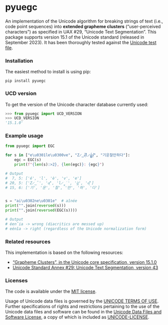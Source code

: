 # pyuegc
An implementation of the Unicode algorithm for breaking strings of text (i.e., code point sequences) into **extended grapheme clusters** (“user-perceived characters”) as specified in UAX #29, “Unicode Text Segmentation”. This package supports version&nbsp;15.1 of the Unicode standard (released in September&nbsp;2023). It has been thoroughly tested against the [Unicode test file](https://www.unicode.org/Public/15.1.0/ucd/auxiliary/GraphemeBreakTest.txt).

### Installation
The easiest method to install is using pip:
```shell
pip install pyuegc
```

### UCD version
To get the version of the Unicode character database currently used:
```python
>>> from pyuegc import UCD_VERSION
>>> UCD_VERSION
'15.1.0'
```

### Example usage
```python
from pyuegc import EGC

for s in ["e\u0301le\u0300ve", "Z̷̳̎a̸̛ͅl̷̻̇g̵͉̉o̸̰͒", "기운찰만하다"]:
    egc = EGC(s)
    print(f"{len(s):>2}, {len(egc)}: {egc}")

# Output
#  7, 5: ['é', 'l', 'è', 'v', 'e']
# 20, 5: ['Z̷̳̎', 'a̸̛ͅ', 'l̷̻̇', 'g̵͉̉', 'o̸̰͒']
# 15, 6: ['기', '운', '찰', '만', '하', '다']


s = "ai\u0302ne\u0301e"  # aînée
print("".join(reversed(s)))
print("".join(reversed(EGC(s))))

# Output
# éen̂ia -> wrong (diacritics are messed up)
# eénîa -> right (regardless of the Unicode normalization form)
```

### Related resources
This implementation is based on the following resources:
- [“Grapheme Clusters”, in the Unicode core specification, version&nbsp;15.1.0](https://www.unicode.org/versions/Unicode15.1.0/ch03.pdf#G52443)
- [Unicode Standard Annex #29: Unicode Text Segmentation, version&nbsp;43](https://www.unicode.org/reports/tr29/tr29-43.html)

### Licenses
The code is available under the [MIT license](https://github.com/mlodewijck/pyuegc/blob/main/LICENSE).

Usage of Unicode data files is governed by the [UNICODE TERMS OF USE](https://www.unicode.org/copyright.html). Further specifications of rights and restrictions pertaining to the use of the Unicode data files and software can be found in the [Unicode Data Files and Software License](https://www.unicode.org/license.txt), a copy of which is included as [UNICODE-LICENSE](https://github.com/mlodewijck/pyunormalize/blob/master/UNICODE-LICENSE).
